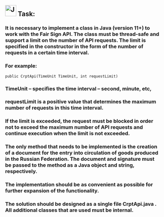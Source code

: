 ## <a href="https://www.oracle.com/java/" target="_blank" rel="noreferrer"><img src="https://raw.githubusercontent.com/danielcranney/readme-generator/main/public/icons/skills/java-colored.svg" width="36" height="36" alt="Java" /></a> Task:
### It is necessary to implement a class in Java (version 11+) to work with the Fair Sign API. The class must be thread-safe and support a limit on the number of API requests. The limit is specified in the constructor in the form of the number of requests in a certain time interval.

### For example:
```public CrptApi(TimeUnit TimeUnit, int requestLimit)```
### TimeUnit – specifies the time interval – second, minute, etc,
### requestLimit is a positive value that determines the maximum number of requests in this time interval.
### If the limit is exceeded, the request must be blocked in order not to exceed the maximum number of API requests and continue execution when the limit is not exceeded.

### The only method that needs to be implemented is the creation of a document for the entry into circulation of goods produced in the Russian Federation. The document and signature must be passed to the method as a Java object and string, respectively.
### The implementation should be as convenient as possible for further expansion of the functionality.

### The solution should be designed as a single file CrptApi.java . All additional classes that are used must be internal.
